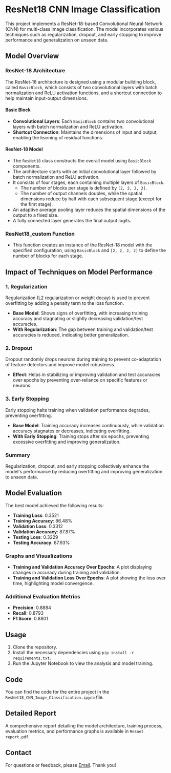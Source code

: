 # ResNet18 CNN Image Classification

This project implements a ResNet-18-based Convolutional Neural Network (CNN) for multi-class image classification. The model incorporates various techniques such as regularization, dropout, and early stopping to improve performance and generalization on unseen data.

## Model Overview

### ResNet-18 Architecture

The ResNet-18 architecture is designed using a modular building block, called `BasicBlock`, which consists of two convolutional layers with batch normalization and ReLU activation functions, and a shortcut connection to help maintain input-output dimensions.

#### Basic Block

- **Convolutional Layers**: Each `BasicBlock` contains two convolutional layers with batch normalization and ReLU activation.
- **Shortcut Connection**: Maintains the dimensions of input and output, enabling the learning of residual functions.

#### ResNet-18 Model

- The `ResNet18` class constructs the overall model using `BasicBlock` components.
- The architecture starts with an initial convolutional layer followed by batch normalization and ReLU activation.
- It consists of four stages, each containing multiple layers of `BasicBlock`.
  - The number of blocks per stage is defined by `[2, 2, 2, 2]`.
  - The number of output channels doubles, while the spatial dimensions reduce by half with each subsequent stage (except for the first stage).
- An adaptive average pooling layer reduces the spatial dimensions of the output to a fixed size.
- A fully connected layer generates the final output logits.

### ResNet18_custom Function

- This function creates an instance of the ResNet-18 model with the specified configuration, using `BasicBlock` and `[2, 2, 2, 2]` to define the number of blocks for each stage.

## Impact of Techniques on Model Performance

### 1. Regularization

Regularization (L2 regularization or weight decay) is used to prevent overfitting by adding a penalty term to the loss function. 

- **Base Model**: Shows signs of overfitting, with increasing training accuracy and stagnating or slightly decreasing validation/test accuracies.
- **With Regularization**: The gap between training and validation/test accuracies is reduced, indicating better generalization.

### 2. Dropout

Dropout randomly drops neurons during training to prevent co-adaptation of feature detectors and improve model robustness.

- **Effect**: Helps in stabilizing or improving validation and test accuracies over epochs by preventing over-reliance on specific features or neurons.

### 3. Early Stopping

Early stopping halts training when validation performance degrades, preventing overfitting.

- **Base Model**: Training accuracy increases continuously, while validation accuracy stagnates or decreases, indicating overfitting.
- **With Early Stopping**: Training stops after six epochs, preventing excessive overfitting and improving generalization.

### Summary

Regularization, dropout, and early stopping collectively enhance the model's performance by reducing overfitting and improving generalization to unseen data.

## Model Evaluation

The best model achieved the following results:

- **Training Loss**: 0.3521
- **Training Accuracy**: 86.48%
- **Validation Loss**: 0.3312
- **Validation Accuracy**: 87.87%
- **Testing Loss**: 0.3229
- **Testing Accuracy**: 87.93%

### Graphs and Visualizations

- **Training and Validation Accuracy Over Epochs**: A plot displaying changes in accuracy during training and validation.
- **Training and Validation Loss Over Epochs**: A plot showing the loss over time, highlighting model convergence.

### Additional Evaluation Metrics

- **Precision**: 0.8884
- **Recall**: 0.8793
- **F1 Score**: 0.8801

## Usage

1. Clone the repository.
2. Install the necessary dependencies using `pip install -r requirements.txt`.
3. Run the Jupyter Notebook to view the analysis and model training.

## Code

You can find the code for the entire project in the `ResNet18_CNN_Image_Classification.ipynb` file.

## Detailed Report

A comprehensive report detailing the model architecture, training process, evaluation metrics, and performance graphs is available in `Resnet report.pdf`.

## Contact

For questions or feedback, please <a href="mailto:sarveshbhumkar27@gmail.com" target="_blank">Email</a>. Thank you!
